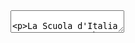 <!DOCTYPE html><script src="https://cdn.jsdelivr.net/npm/texme@1.2.2"></script><textarea>

La Scuola d'Italia / Huson / IB Math: Sequences 

23 October 2025

# 1.12 Classwork: Series; due Tuesday 28 October

1. Given a geometric sequence with $u_1=9$ and $r=\frac{4}{3}$

    1. Find $u_8$.

    Solution: 
    $u_8 = 9 \cdot \left(\frac{4}{3}\right)^{8-1}$

    $= \frac{16384}{243} = 67.42386\dots$
    $\approx  67.4$

    2. Find $S_8$, the sum of the first eight terms of the sequence.

    Solution:
    $\displaystyle S_8 = 9 \cdot \frac{\left(\frac{4}{3}\right)^{8}-1}{\frac{4}{3}-1}$

    $= \frac{58975}{243} = 242.695 \dots$

    $\approx 243$

    3. $S_k \approx 825.37$. Find $k$ algebraically.

    Solution:
        $$
        \begin{aligned}
        S_k = 9 \cdot \frac{\left(\frac{4}{3}\right)^{k}-1}{\frac{4}{3}-1} &= 825.37 \\
        \left(\frac{4}{3}\right)^{k} &= 36.5693 \dots \\
        k &= \log_{\frac{4}{3}} 36.5693 \dots  \\
                &\approx 12
        \end{aligned}
        $$

2. Three consecutive terms of a geometric sequence are $x-2$, 6, and $x+7$. 
    Find the possible values of $x$.

3. Find the value of each of the following, as an integer. (no calculator)

    1. $\log_6 36$.

    2. $\log_6 4 + \log_6 9$.

    3. $\log_6 2 - \log_6 12$.

4. Solve $\log_2 x + \log_2 (x-2) = 3$, for $x>2$.

5. Solve the equation $e^x = 4 \sin x$, for $0 \leq x \leq 2 \pi$. (calculator allowed)

6. The expression $(x + a)(x + b)$ can not be written as

    1. $a(x + b)+ x(x + b)$

    2. $x^2 + (a + b)x + ab$

    3. $x^2 + abx + ab$

    4. $x(x + a)+ b(x + a)$

7. Graph $y=400(.85)^{2x}-6$ on the set of axes below.

![](../graphics/grid-10x400.png)
